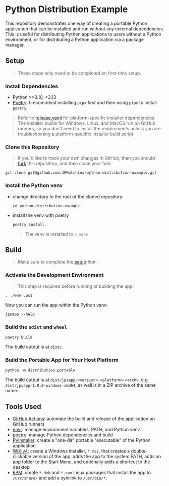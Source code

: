# Python Distribution Example

This repository demonstrates one way of creating a portable Python application
that can be installed and run without any external dependencies.  This is
useful for distributing Python applications to users without a Python
environment, or for distributing a Python application via a package
manager.

## Setup

> These steps only need to be completed on first-time setup.

### Install Dependencies

- Python >=3.10, <3.13
- [Poetry](https://python-poetry.org/docs/): I recommend installing `pipx`
  first and then using `pipx` to install `poetry`.

> Refer to [release.yaml](.github/workflows/release.yaml) for platform-specific
  installer dependencies.  The installer builds for Windows, Linux, and MacOS
  run on GitHub runners, so you don't need to install the requirements unless
  you are troubleshooting a platform-specific installer build script.

### Clone this Repository

> If you'd like to track your own changes in GitHub, then you should
  [fork](https://github.com/JPHutchins/python-distribution-example/fork) this
  repository, and then clone your fork.

```
git clone git@github.com:JPHutchins/python-distribution-example.git
```

### Install the Python venv

- change directory to the root of the cloned repository:
  ```
  cd python-distribution-example
  ```
- install the venv with poetry
  ```
  poetry install
  ```
  > The venv is installed to `/.venv`

## Build

> Make sure to complete the [setup](#setup) first.

### Activate the Development Environment

> This step is required before running or building the app.

```
. ./envr.ps1
```

Now you can run the app within the Python venv:

```
jpsapp --help
```

### Build the `sdist` and `wheel`

```
poetry build
```

The build output is at `dist/`.

### Build the Portable App for Your Host Platform

```
python -m distribution.portable
```

The build output is at `dist/jpsapp-<version>-<platform>-<arch>`, e.g.
`dist/jpsapp-1.0.0-windows-amd64`, as well is in a ZIP archive of the same name.

## Tools Used

- [GitHub Actions](https://github.com/features/actions): automate the build and
  release of the application on GitHub runners
- [envr](https://github.com/JPhutchins/envr): manage environment variables,
  PATH, and Python venv
- [poetry](https://python-poetry.org/): manage Python dependencies and build
- [PyInstaller](https://github.com/pyinstaller/pyinstaller): create a "one-dir"
  portable "executable" of the Python application
- [WiX v4](https://wixtoolset.org/): create a Windows installer, `*.msi`, that
  creates a double-clickable version of the app, adds the app to the system
  PATH, adds an app folder to the Start Menu, and optionally adds a shortcut to
  the desktop
- [FPM](https://github.com/jordansissel/fpm): create `*.deb` and `*.rpm` Linux
  packages that install the app to `/usr/share/` and add a symlink to
  `/usr/bin/*`.

